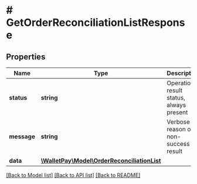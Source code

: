 # # GetOrderReconciliationListResponse

## Properties

| Name        | Type                                                                       | Description                             | Notes      |
|-------------|----------------------------------------------------------------------------|-----------------------------------------|------------|
| **status**  | **string**                                                                 | Operation result status, always present |            |
| **message** | **string**                                                                 | Verbose reason of non-success result    | [optional] |
| **data**    | [**\WalletPay\Model\OrderReconciliationList**](OrderReconciliationList.md) |                                         | [optional] |

[[Back to Model list]](../../README.md#models) [[Back to API list]](../../README.md#endpoints) [[Back to README]](../../README.md)
